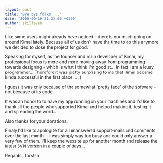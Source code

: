 ```yaml
---
layout: post
title: "Bye bye folks ..."
date: "2009-06-19 21:35:00 +0200"
author: skilleven
---
```


Like some users might already have noticed - there is not much going on around Kimai lately.
Because all of us don't have the time to do this anymore we decided to close the project for good.

Speaking for myself, as the founder and main developer of Kimai, my professional focus is more and more moving away
from programming towards designing - which is what I think I'm good at... In fact I am a lousy programmer...
Therefore it was pretty surprising to me that Kimai became kinda successful in the first place ... ;)

I guess it was only because of the somewhat 'pretty face' of the software - not because of its code.

It was an honor to to have my app running on your machines and I'd like to thank all the people who supported Kimai and
helped making it, testing it and spreading the word...

Also thanks for your donations.

Finaly I'd like to apologize for all unanswered support-mails and comments over the last month  -
I was simply way too busy and could only answer a very few of them.
I'll keep the website up for another month and release the latest SVN version in a couple of days...

Regards, Torsten
